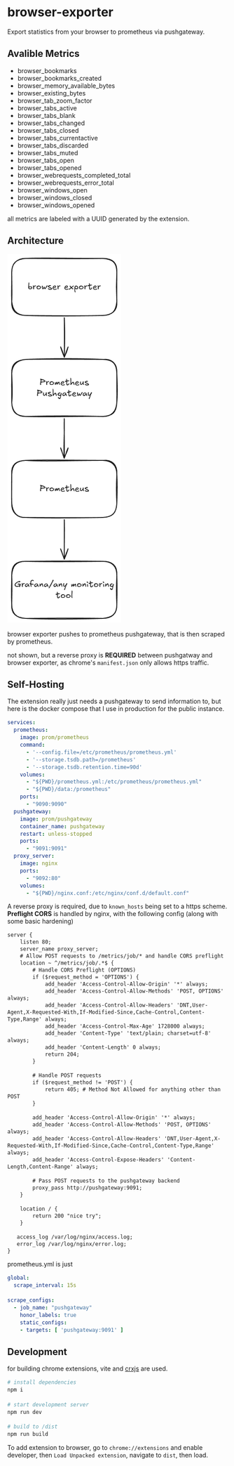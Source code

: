 # browser-exporter

Export statistics from your browser to prometheus via pushgateway.

## Avalible Metrics

- browser_bookmarks
- browser_bookmarks_created
- browser_memory_available_bytes
- browser_existing_bytes
- browser_tab_zoom_factor
- browser_tabs_active
- browser_tabs_blank
- browser_tabs_changed
- browser_tabs_closed
- browser_tabs_currentactive
- browser_tabs_discarded
- browser_tabs_muted
- browser_tabs_open
- browser_tabs_opened
- browser_webrequests_completed_total
- browser_webrequests_error_total
- browser_windows_open
- browser_windows_closed
- browser_windows_opened

all metrics are labeled with a UUID generated by the extension.

## Architecture

![architecture.png](./docs/content/architecture.png)

browser exporter pushes to prometheus pushgateway, that is then scraped by
prometheus.

not shown, but a reverse proxy is **REQUIRED** between pushgatway and browser
exporter, as chrome's `manifest.json` only allows https traffic.

## Self-Hosting

The extension really just needs a pushgateway to send information to, but here is the docker compose that I use in production for the public instance.

```yml 
services:
  prometheus:
    image: prom/prometheus
    command:
      - '--config.file=/etc/prometheus/prometheus.yml'
      - '--storage.tsdb.path=/prometheus'
      - '--storage.tsdb.retention.time=90d'
    volumes:
      - "${PWD}/prometheus.yml:/etc/prometheus/prometheus.yml"
      - "${PWD}/data:/prometheus"
    ports:
      - "9090:9090"
  pushgateway:
    image: prom/pushgateway
    container_name: pushgateway
    restart: unless-stopped
    ports:
      - "9091:9091"
  proxy_server:
    image: nginx
    ports:
      - "9092:80"
    volumes:
      - "${PWD}/nginx.conf:/etc/nginx/conf.d/default.conf"
```

A reverse proxy is required, due to `known_hosts` being set to a https scheme.
**Preflight CORS** is  handled by nginx, with the following config
(along with some basic hardening)

```nginx
server {
    listen 80;
    server_name proxy_server;
    # Allow POST requests to /metrics/job/* and handle CORS preflight
    location ~ ^/metrics/job/.*$ {
        # Handle CORS Preflight (OPTIONS)
        if ($request_method = 'OPTIONS') {
            add_header 'Access-Control-Allow-Origin' '*' always;
            add_header 'Access-Control-Allow-Methods' 'POST, OPTIONS' always;
            add_header 'Access-Control-Allow-Headers' 'DNT,User-Agent,X-Requested-With,If-Modified-Since,Cache-Control,Content-Type,Range' always;
            add_header 'Access-Control-Max-Age' 1728000 always;
            add_header 'Content-Type' 'text/plain; charset=utf-8' always;
            add_header 'Content-Length' 0 always;
            return 204;
        }

        # Handle POST requests
        if ($request_method != 'POST') {
            return 405; # Method Not Allowed for anything other than POST
        }

        add_header 'Access-Control-Allow-Origin' '*' always;
        add_header 'Access-Control-Allow-Methods' 'POST, OPTIONS' always;
        add_header 'Access-Control-Allow-Headers' 'DNT,User-Agent,X-Requested-With,If-Modified-Since,Cache-Control,Content-Type,Range' always;
        add_header 'Access-Control-Expose-Headers' 'Content-Length,Content-Range' always;

        # Pass POST requests to the pushgateway backend
        proxy_pass http://pushgateway:9091;
    }

    location / {
        return 200 "nice try";
    }

   access_log /var/log/nginx/access.log;
   error_log /var/log/nginx/error.log;
}
```
prometheus.yml is just 

```yml
global:
  scrape_interval: 15s

scrape_configs:
  - job_name: "pushgateway"
    honor_labels: true
    static_configs:
    - targets: [ 'pushgateway:9091' ]
```


## Development

for building chrome extensions, vite and [crxjs](https://crxjs.dev/vite-plugin/) are used.

```bash
# install dependencies
npm i

# start development server
npm run dev 

# build to /dist
npm run build
```

To add extension to browser, go to `chrome://extensions` and enable developer,
then `Load Unpacked extension`, navigate to `dist`, then load.
